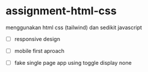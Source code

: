 # assignment-html-css

menggunakan html css (tailwind) dan sedikit javascript

- [ ] responsive design
- [ ] mobile first aproach
- [ ] fake single page app using toggle display none


